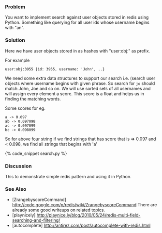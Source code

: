 ### Problem

You want to implement search against user objects stored in redis using Python. Something like querying for all user ids whose username begins with "an".

### Solution

Here we have user objects stored in as hashes with "user:obj:" as prefix.

For example

    user:obj:3955 {id: 3955, username: 'John', ..}

We need some extra data structures to support our search i.e. (search user objects where username begins with given phrase. So search for `jo` should match John, Joe and so on. We will use sorted sets of all usernames and will assign every element a score.
This score is a float and helps us in finding the matching words.

Some scores for eg.
    
    a -> 0.097
    ab -> 0.097098
    ac -> 0.097099
    bc -> 0.098099

So for above four string if we find strings that has score that is => 0.097 and < 0.098, we find all strings that begins with 'a'


{% code_snippet search.py %}

### Discussion

This to demonstrate simple redis pattern and using it in Python.

### See Also
 - [ZrangebyscoreCommand] http://code.google.com/p/redis/wiki/ZrangebyscoreCommand
There are already some good writeups on related topics.
 - [playnicely] http://playnice.ly/blog/2010/05/24/redis-multi-field-searching-and-filtering/
 - [autocomplete] http://antirez.com/post/autocomplete-with-redis.html
